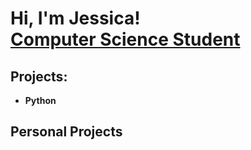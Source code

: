<h1>Hi, I'm Jessica! <br/><a href="https://github.com/JessicaOst">Computer Science Student</a>

<h2> Projects:</h2>


- <b>Python</b>


<h2>Personal Projects</h2>
